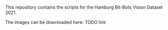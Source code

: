 This repository contains the scripts for the Hamburg Bit-Bots Vision Dataset 2021.

The images can be downloaded here: TODO link
